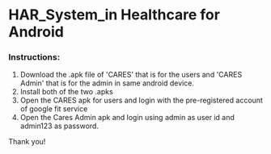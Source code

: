 # HAR_System_in Healthcare for Android

### Instructions:

1. Download the .apk file of 'CARES' that is for the users and 'CARES Admin' that is for the admin in same android device.
2. Install both of the two .apks
3. Open the CARES apk for users and login with the pre-registered account of google fit service
4. Open the Cares Admin apk and login using admin as user id and admin123 as password.

Thank you!
